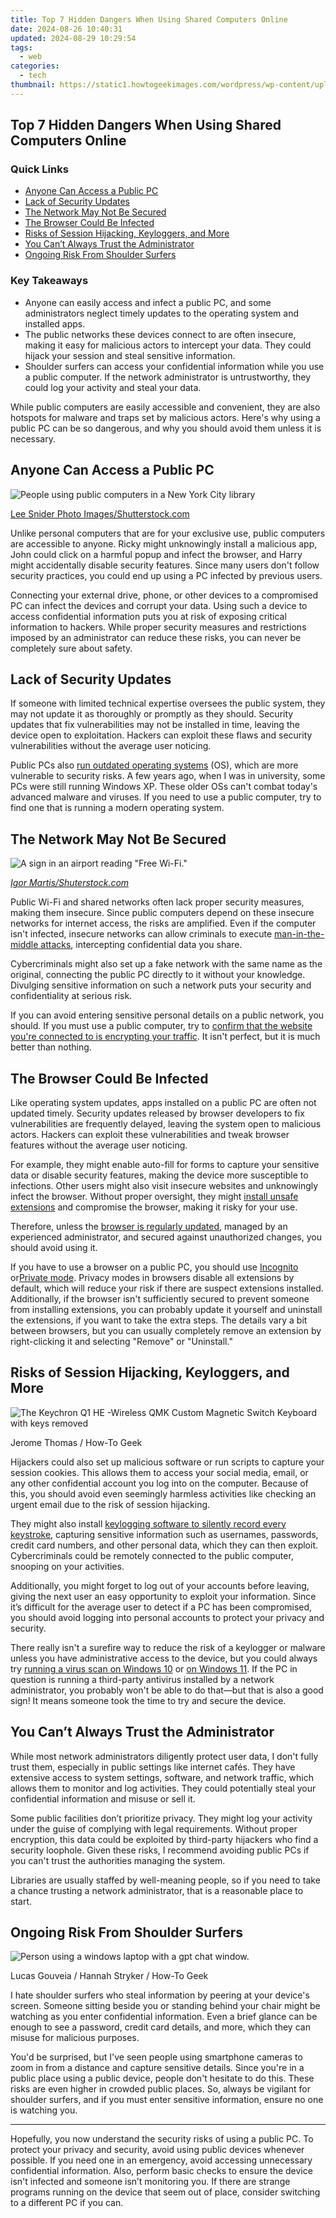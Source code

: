 ```yaml
---
title: Top 7 Hidden Dangers When Using Shared Computers Online
date: 2024-08-26 10:40:31
updated: 2024-08-29 10:29:54
tags:
  - web
categories:
  - tech
thumbnail: https://static1.howtogeekimages.com/wordpress/wp-content/uploads/2024/08/people-using-computers-with-a-security-alert-icon.jpg
---
```


## Top 7 Hidden Dangers When Using Shared Computers Online

### Quick Links

* [Anyone Can Access a Public PC](https://techidaily.com/how-to-perform-hard-reset-on-honor-magic-6-drfone-by-drfone-reset-android-reset-android/)
* [Lack of Security Updates](https://extra-tips.techidaily.com/dive-into-advanced-3d-text-creation-in-photosophy/)
* [The Network May Not Be Secured](https://printer-issues.techidaily.com/printer-driver-issue-mp620-unavailable-in-win10/)
* [The Browser Could Be Infected](https://techidaily.com/unlock-android-phone-if-you-forget-the-samsung-galaxy-s23-tactical-edition-password-or-pattern-lock-by-drfone-android-unlock-android-unlock/)
* [Risks of Session Hijacking, Keyloggers, and More](https://extra-guidance.techidaily.com/2024-approved-plating-perfection-tips-for-shooting-culinary-content/)
* [You Can’t Always Trust the Administrator](https://youtube-webster.techidaily.com/-winter-frameworks-for-comfortable-cinematography-for-2024/)
* [Ongoing Risk From Shoulder Surfers](https://sim-unlock.techidaily.com/in-2024-the-ultimate-guide-to-unlocking-your-apple-iphone-6-on-metropcs-by-drfone-ios/)

### Key Takeaways

* Anyone can easily access and infect a public PC, and some administrators neglect timely updates to the operating system and installed apps.
* The public networks these devices connect to are often insecure, making it easy for malicious actors to intercept your data. They could hijack your session and steal sensitive information.
* Shoulder surfers can access your confidential information while you use a public computer. If the network administrator is untrustworthy, they could log your activity and steal your data.

 While public computers are easily accessible and convenient, they are also hotspots for malware and traps set by malicious actors. Here's why using a public PC can be so dangerous, and why you should avoid them unless it is necessary.

##  Anyone Can Access a Public PC

![People using public computers in a New York City library](https://static1.howtogeekimages.com/wordpress/wp-content/uploads/2020/02/computers-in-a-public-library.jpg) 

[Lee Snider Photo Images/Shutterstock.com](https://www.shutterstock.com/image-photo/new-york-city-june-22-2013-418391977)

 Unlike personal computers that are for your exclusive use, public computers are accessible to anyone. Ricky might unknowingly install a malicious app, John could click on a harmful popup and infect the browser, and Harry might accidentally disable security features. Since many users don't follow security practices, you could end up using a PC infected by previous users.

 Connecting your external drive, phone, or other devices to a compromised PC can infect the devices and corrupt your data. Using such a device to access confidential information puts you at risk of exposing critical information to hackers. While proper security measures and restrictions imposed by an administrator can reduce these risks, you can never be completely sure about safety.

##  Lack of Security Updates

 If someone with limited technical expertise oversees the public system, they may not update it as thoroughly or promptly as they should. Security updates that fix vulnerabilities may not be installed in time, leaving the device open to exploitation. Hackers can exploit these flaws and security vulnerabilities without the average user noticing.

 Public PCs also [run outdated operating systems](https://techtrends.techidaily.com/beginners-guide-to-configuring-a-new-meta-vr-headset-profile-for-questquest-2/) (OS), which are more vulnerable to security risks. A few years ago, when I was in university, some PCs were still running Windows XP. These older OSs can't combat today's advanced malware and viruses. If you need to use a public computer, try to find one that is running a modern operating system. 

##  The Network May Not Be Secured

![A sign in an airport reading "Free Wi-Fi."](https://static1.howtogeekimages.com/wordpress/wp-content/uploads/2022/03/fre-wifi-signboard.jpg) 

_[Igor Martis/Shuterstock.com](https://www.shutterstock.com/image-photo/free-wifi-signboard-airport-zone-506762929)_

 Public Wi-Fi and shared networks often lack proper security measures, making them insecure. Since public computers depend on these insecure networks for internet access, the risks are amplified. Even if the computer isn't infected, insecure networks can allow criminals to execute [man-in-the-middle attacks](https://vp-tips.techidaily.com/new-preserving-sound-integrity-with-ffmpeg-extract-for-2024/), intercepting confidential data you share.

 Cybercriminals might also set up a fake network with the same name as the original, connecting the public PC directly to it without your knowledge. Divulging sensitive information on such a network puts your security and confidentiality at serious risk.

 If you can avoid entering sensitive personal details on a public network, you should. If you must use a public computer, try to [confirm that the website you're connected to is encrypting your traffic](https://extra-skills.techidaily.com/2024-approved-inspirational-movies-for-momentum-and-self-belief/). It isn't perfect, but it is much better than nothing. 

##  The Browser Could Be Infected

 Like operating system updates, apps installed on a public PC are often not updated timely. Security updates released by browser developers to fix vulnerabilities are frequently delayed, leaving the system open to malicious actors. Hackers can exploit these vulnerabilities and tweak browser features without the average user noticing.

 For example, they might enable auto-fill for forms to capture your sensitive data or disable security features, making the device more susceptible to infections. Other users might also visit insecure websites and unknowingly infect the browser. Without proper oversight, they might [install unsafe extensions](https://extra-support.techidaily.com/2024-approved-selective-soundscape-picks-for-video-editors/) and compromise the browser, making it risky for your use.

 Therefore, unless the [browser is regularly updated](https://tiktok-videos.techidaily.com/updated-top-15-booktok-books-recommendation-tiktok-books/), managed by an experienced administrator, and secured against unauthorized changes, you should avoid using it.

 If you have to use a browser on a public PC, you should use [Incognito](https://visual-screen-recording.techidaily.com/new-pinnacle-5-frame-timelapse-recorder-for-2024/) or[Private mode](https://extra-hints.techidaily.com/2024-approved-convert-spoken-words-into-text-effortlessly-using-ms-word/). Privacy modes in browsers disable all extensions by default, which will reduce your risk if there are suspect extensions installed. Additionally, if the browser isn't sufficiently secured to prevent someone from installing extensions, you can probably update it yourself and uninstall the extensions, if you want to take the extra steps. The details vary a bit between browsers, but you can usually completely remove an extension by right-clicking it and selecting "Remove" or "Uninstall." 

##  Risks of Session Hijacking, Keyloggers, and More

![The Keychron Q1 HE -Wireless QMK Custom Magnetic Switch Keyboard with keys removed](https://static1.howtogeekimages.com/wordpress/wp-content/uploads/2024/06/53663002984_f2992c0a1f_o.jpg) 

Jerome Thomas / How-To Geek

 Hijackers could also set up malicious software or run scripts to capture your session cookies. This allows them to access your social media, email, or any other confidential account you log into on the computer. Because of this, you should avoid even seemingly harmless activities like checking an urgent email due to the risk of session hijacking.

 They might also install [keylogging software to silently record every keystroke](https://screen-video-capture.techidaily.com/new-which-should-you-use-obs-studio-or-bandicam-for-2024/), capturing sensitive information such as usernames, passwords, credit card numbers, and other personal data, which they can then exploit. Cybercriminals could be remotely connected to the public computer, snooping on your activities.

 Additionally, you might forget to log out of your accounts before leaving, giving the next user an easy opportunity to exploit your information. Since it’s difficult for the average user to detect if a PC has been compromised, you should avoid logging into personal accounts to protect your privacy and security.

 There really isn't a surefire way to reduce the risk of a keylogger or malware unless you have administrative access to the device, but you could always try [running a virus scan on Windows 10](https://sim-unlock.techidaily.com/in-2024-how-to-unlock-sim-card-on-oppo-k11-5g-online-without-jailbreak-by-drfone-android/) or [on Windows 11](https://howto.techidaily.com/restore-missing-app-icon-on-lava-yuva-2-step-by-step-solutions-drfone-by-drfone-fix-android-problems-fix-android-problems/). If the PC in question is running a third-party antivirus installed by a network administrator, you probably won't be able to do that—but that is also a good sign! It means someone took the time to try and secure the device. 

##  You Can’t Always Trust the Administrator

 While most network administrators diligently protect user data, I don't fully trust them, especially in public settings like internet cafés. They have extensive access to system settings, software, and network traffic, which allows them to monitor and log activities. They could potentially steal your confidential information and misuse or sell it.

 Some public facilities don’t prioritize privacy. They might log your activity under the guise of complying with legal requirements. Without proper encryption, this data could be exploited by third-party hijackers who find a security loophole. Given these risks, I recommend avoiding public PCs if you can't trust the authorities managing the system. 

 Libraries are usually staffed by well-meaning people, so if you need to take a chance trusting a network administrator, that is a reasonable place to start. 

##  Ongoing Risk From Shoulder Surfers

![Person using a windows laptop with a gpt chat window.](https://static1.howtogeekimages.com/wordpress/wp-content/uploads/2024/06/person-using-a-windows-laptop-with-a-gpt-chat-window.jpg) 

Lucas Gouveia / Hannah Stryker / How-To Geek

 I hate shoulder surfers who steal information by peering at your device's screen. Someone sitting beside you or standing behind your chair might be watching as you enter confidential information. Even a brief glance can be enough to see a password, credit card details, and more, which they can misuse for malicious purposes.

 You'd be surprised, but I've seen people using smartphone cameras to zoom in from a distance and capture sensitive details. Since you're in a public place using a public device, people don't hesitate to do this. These risks are even higher in crowded public places. So, always be vigilant for shoulder surfers, and if you must enter sensitive information, ensure no one is watching you.

---

 Hopefully, you now understand the security risks of using a public PC. To protect your privacy and security, avoid using public devices whenever possible. If you need one in an emergency, avoid accessing unnecessary confidential information. Also, perform basic checks to ensure the device isn't infected and someone isn’t monitoring you. If there are strange programs running on the device that seem out of place, consider switching to a different PC if you can.

<ins class="adsbygoogle"
     style="display:block"
     data-ad-format="autorelaxed"
     data-ad-client="ca-pub-7571918770474297"
     data-ad-slot="1223367746"></ins>



<ins class="adsbygoogle"
     style="display:block"
     data-ad-client="ca-pub-7571918770474297"
     data-ad-slot="8358498916"
     data-ad-format="auto"
     data-full-width-responsive="true"></ins>
